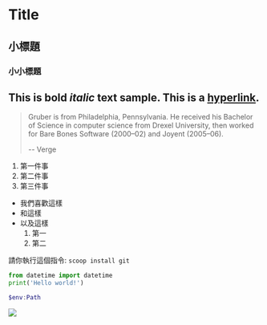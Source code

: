 # Title
## 小標題
### 小小標題
This is **bold** *italic* text sample.
This is a [hyperlink](https://github.com).
---
> Gruber is from Philadelphia, Pennsylvania. He received his Bachelor of Science in computer science from Drexel University, then worked for Bare Bones Software (2000–02) and Joyent (2005–06).
>
> -- Verge

1. 第一件事
2. 第二件事
3. 第三件事

* 我們喜歡這樣
* 和這樣
* 以及這樣
    1. 第一
    2. 第二

請你執行這個指令: `scoop install git`
```python
from datetime import datetime
print('Hello world!')
```
```powershell
$env:Path
```
<img src="https://www.runoob.com/wp-content/uploads/2014/05/python3.png"/>

